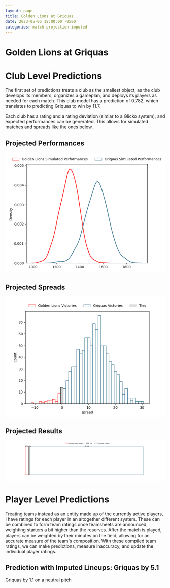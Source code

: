 ```yaml
---  
layout: page  
title: Golden Lions at Griquas  
date: 2023-05-05 18:00:00 -0500  
categories: match projection imputed  
---
```

# Golden Lions at Griquas

# Club Level Predictions


The first set of predictions treats a club as the smallest object, as the club develops its members, organizes a gameplan, and deploys its players as needed for each match. This club model has a prediction of 0.782, which translates to predicting Griquas to win by 11.7.

Each club has a rating and a rating deviation (simiar to a Glicko system), and expected performances can be generated. This allows for simulated matches and spreads like the ones below.
## Projected Performances


![Projected Performances](plots/performances_2023-05-05-Griquas-GoldenLions.png)
## Projected Spreads


![Projected Spreads](plots/spreads_2023-05-05-Griquas-GoldenLions.png)
## Projected Results


![Projected Results](plots/resultbar_2023-05-05-Griquas-GoldenLions.png)
# Player Level Predictions


Treating teams instead as an entity made up of the currently active players, I have ratings for each player in an altogether different system. These can be combined to form team ratings once teamsheets are announced, weighting starters a bit higher than the reserves. After the match is played, players can be weighted by their minutes on the field, allowing for an accurate measure of the team's composition. With these compiled team ratings, we can make predictions, measure inaccuracy, and update the individual player ratings.
## Prediction with Imputed Lineups: Griquas by 5.1


Griquas by 1.1 on a neutral pitch

